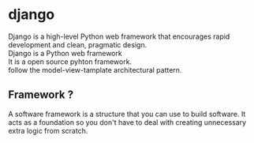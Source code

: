 # django
<p> Django is a high-level Python web framework that encourages rapid development and clean, pragmatic design.
<br> Django is a Python web framework <br> It is a  open source pyhton framework. <br> follow the model-view-tamplate architectural pattern.
</p>



<h2>  Framework  ? </h2>
<p> A software framework is a structure that you can use to build software. It acts as a foundation so you don't have to deal with creating unnecessary extra logic from scratch. <p>
